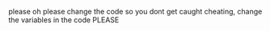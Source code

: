 please oh please change the code so you dont get caught cheating, change the variables in the code PLEASE
